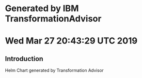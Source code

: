# Generated by IBM TransformationAdvisor
# Wed Mar 27 20:43:29 UTC 2019
## Introduction

Helm Chart generated by Transformation Advisor
